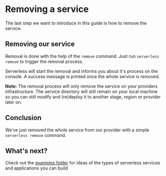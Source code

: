<!--
title: Removing Services
description: How to remove a deployed service
layout: Page
-->

# Removing a service

The last step we want to introduce in this guide is how to remove the service.

##  Removing our service

Removal is done with the help of the `remove` command. Just run `serverless remove` to trigger the removal process.

Serverless will start the removal and informs you about it's process on the console.
A success message is printed once the whole service is removed.

**Note:** The removal process will only remove the service on your providers infrastructure. The service directory will still remain on your local machine so you can still modify and (re)deploy it to another stage, region or provider later on.

## Conclusion

We've just removed the whole service from our provider with a simple `serverless remove` command.

## What's next?

Check out the [examples folder](../_examples/README.md) for ideas of the types of serverless services and applications you can build
